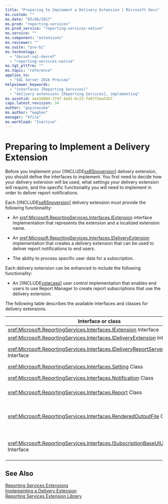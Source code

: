 ```yaml
---
title: "Preparing to Implement a Delivery Extension | Microsoft Docs"
ms.custom: ""
ms.date: "03/06/2017"
ms.prod: "reporting-services"
ms.prod_service: "reporting-services-native"
ms.service: ""
ms.component: "extensions"
ms.reviewer: ""
ms.suite: "pro-bi"
ms.technology: 
  - "docset-sql-devref"
  - "reporting-services-native"
ms.tgt_pltfrm: ""
ms.topic: "reference"
applies_to: 
  - "SQL Server 2016 Preview"
helpviewer_keywords: 
  - "interfaces [Reporting Services]"
  - "delivery extensions [Reporting Services], implementing"
ms.assetid: aee1608d-374f-4ad3-bc23-fe07fdaa52b7
caps.latest.revision: 34
author: "guyinacube"
ms.author: "maghan"
manager: "kfile"
ms.workload: "Inactive"
---
```

# Preparing to Implement a Delivery Extension
  Before you implement your [!INCLUDE[ssRSnoversion](../../../includes/ssrsnoversion-md.md)] delivery extension, you should define the interfaces to implement. You first need to decide how your delivery extension will be used, what settings your delivery extension will require, and the specific functionality you will need to implement in order to deliver report notifications.  
  
 Each [!INCLUDE[ssRSnoversion](../../../includes/ssrsnoversion-md.md)] delivery extension must provide the following functionality:  
  
-   An <xref:Microsoft.ReportingServices.Interfaces.IExtension> interface implementation that represents the extension and a localized extension name.  
  
-   An <xref:Microsoft.ReportingServices.Interfaces.IDeliveryExtension> implementation that creates a delivery extension that can be used to deliver report notifications to end users.  
  
-   The ability to process specific user data for a subscription.  
  
 Each delivery extension can be enhanced to include the following functionality:  
  
-   An [!INCLUDE[vstecasp](../../../includes/vstecasp-md.md)] user control implementation that enables end users to use Report Manager to create report subscriptions that use the delivery extension.  
  
 The following table describes the available interfaces and classes for delivery extensions.  
  
|Interface or class|Description|  
|------------------------|-----------------|  
|<xref:Microsoft.ReportingServices.Interfaces.IExtension> Interface|Represents an extension in [!INCLUDE[ssRSnoversion](../../../includes/ssrsnoversion-md.md)].|  
|<xref:Microsoft.ReportingServices.Interfaces.IDeliveryExtension> Interface|Represents a delivery extension in [!INCLUDE[ssRSnoversion](../../../includes/ssrsnoversion-md.md)].|  
|<xref:Microsoft.ReportingServices.Interfaces.IDeliveryReportServerInformation> Interface|Contains information about the report server that is required by delivery extensions (for example, a list of the available rendering extensions).|  
|<xref:Microsoft.ReportingServices.Interfaces.Setting> Class|Represents a setting for an extension.|  
|<xref:Microsoft.ReportingServices.Interfaces.Notification> Class|Contains subscription information that delivery extensions use to deliver reports.|  
|<xref:Microsoft.ReportingServices.Interfaces.Report> Class|Represents report-specific information and methods that enable delivery extensions to deliver reports to users.|  
|<xref:Microsoft.ReportingServices.Interfaces.RenderedOutputFile> Class|Represents the output from a rendering extension. A <xref:Microsoft.ReportingServices.Interfaces.RenderedOutputFile> object contains the associated file name and type information that is required by the delivery extension in order to process the stream returned by the rendering extension.|  
|<xref:Microsoft.ReportingServices.Interfaces.ISubscriptionBaseUIUserControl> Interface|A user control that represents the means to retrieve delivery extension-specific subscription information from the user in Report Manager (for example, an e-mail address or the path to a file share).|  
  
## See Also  
 [Reporting Services Extensions](../../../reporting-services/extensions/reporting-services-extensions.md)   
 [Implementing a Delivery Extension](../../../reporting-services/extensions/delivery-extension/implementing-a-delivery-extension.md)   
 [Reporting Services Extension Library](../../../reporting-services/extensions/reporting-services-extension-library.md)  
  
  
